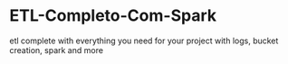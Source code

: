 # ETL-Completo-Com-Spark
etl complete with everything you need for your project with logs, bucket creation, spark and more

